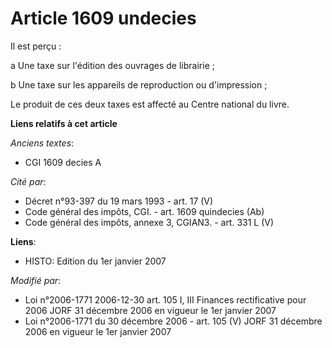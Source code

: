 # Article 1609 undecies

Il est perçu :

a  Une taxe sur l'édition des ouvrages de librairie ;

b  Une taxe sur les appareils de reproduction ou d'impression ;

Le produit de ces deux taxes est affecté au Centre national du livre.

**Liens relatifs à cet article**

_Anciens textes_:

  - CGI 1609 decies A

_Cité par_:

  - Décret n°93-397 du 19 mars 1993 - art. 17 (V)
  - Code général des impôts, CGI. - art. 1609 quindecies (Ab)
  - Code général des impôts, annexe 3, CGIAN3. - art. 331 L (V)

**Liens**:

  - HISTO: Edition du 1er janvier 2007

_Modifié par_:

  - Loi n°2006-1771 2006-12-30 art. 105 I, III Finances rectificative pour 2006 JORF 31 décembre 2006 en vigueur le 1er janvier 2007
  - Loi n°2006-1771 du 30 décembre 2006 - art. 105 (V) JORF 31 décembre 2006 en vigueur le 1er janvier 2007
